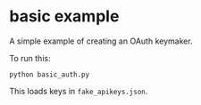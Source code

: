 # basic example

A simple example of creating an OAuth keymaker.

To run this:

```
python basic_auth.py
```

This loads keys in `fake_apikeys.json`.
